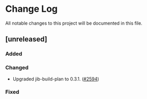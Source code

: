 # Change Log
All notable changes to this project will be documented in this file.

## [unreleased]

### Added

### Changed

- Upgraded jib-build-plan to 0.3.1. ([#2594](https://github.com/GoogleContainerTools/jib/pull/2594))

### Fixed

